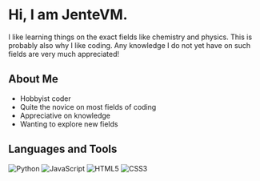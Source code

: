 # Hi, I am JenteVM.

I like learning things on the exact fields like chemistry and physics. This is probably also why I like coding. Any knowledge I do not yet have on such fields are very much appreciated!
## About Me

- Hobbyist coder
- Quite the novice on most fields of coding
- Appreciative on knowledge
- Wanting to explore new fields
<!-- - Brands himself as JVM.

## JVM Hobby Sites
[JVMHobbySites](JVMHobbySites.com) contains my hobby sites (not yet online). Where all of my sites -->
## Languages and Tools

![Python](https://img.shields.io/badge/-Python-000?&logo=Python)
![JavaScript](https://img.shields.io/badge/-JavaScript-000?&logo=JavaScript)
![HTML5](https://img.shields.io/badge/-HTML5-000?&logo=HTML5)
![CSS3](https://img.shields.io/badge/-CSS3-000?&logo=CSS3)
